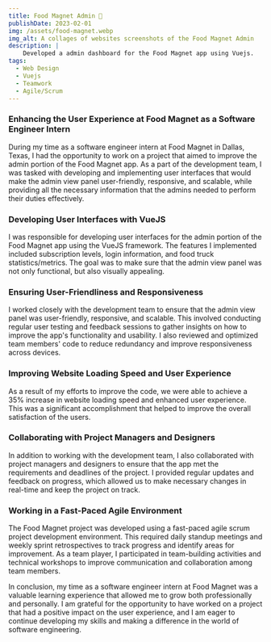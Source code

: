 ```yaml
---
title: Food Magnet Admin 🍩
publishDate: 2023-02-01
img: /assets/food-magnet.webp
img_alt: A collages of websites screenshots of the Food Magnet Admin
description: |
    Developed a admin dashboard for the Food Magnet app using Vuejs.
tags:
  - Web Design
  - Vuejs
  - Teamwork
  - Agile/Scrum
---
```


### Enhancing the User Experience at Food Magnet as a Software Engineer Intern

During my time as a software engineer intern at Food Magnet in Dallas, Texas, I had the opportunity to work on a project that aimed to improve the admin portion of the Food Magnet app. As a part of the development team, I was tasked with developing and implementing user interfaces that would make the admin view panel user-friendly, responsive, and scalable, while providing all the necessary information that the admins needed to perform their duties effectively.

### Developing User Interfaces with VueJS 

I was responsible for developing user interfaces for the admin portion of the Food Magnet app using the VueJS framework. The features I implemented included subscription levels, login information, and food truck statistics/metrics. The goal was to make sure that the admin view panel was not only functional, but also visually appealing.

### Ensuring User-Friendliness and Responsiveness 

I worked closely with the development team to ensure that the admin view panel was user-friendly, responsive, and scalable. This involved conducting regular user testing and feedback sessions to gather insights on how to improve the app's functionality and usability. I also reviewed and optimized team members' code to reduce redundancy and improve responsiveness across devices.

### Improving Website Loading Speed and User Experience 

As a result of my efforts to improve the code, we were able to achieve a 35% increase in website loading speed and enhanced user experience. This was a significant accomplishment that helped to improve the overall satisfaction of the users.

### Collaborating with Project Managers and Designers

In addition to working with the development team, I also collaborated with project managers and designers to ensure that the app met the requirements and deadlines of the project. I provided regular updates and feedback on progress, which allowed us to make necessary changes in real-time and keep the project on track.

### Working in a Fast-Paced Agile Environment

The Food Magnet project was developed using a fast-paced agile scrum project development environment. This required daily standup meetings and weekly sprint retrospectives to track progress and identify areas for improvement. As a team player, I participated in team-building activities and technical workshops to improve communication and collaboration among team members.

In conclusion, my time as a software engineer intern at Food Magnet was a valuable learning experience that allowed me to grow both professionally and personally. I am grateful for the opportunity to have worked on a project that had a positive impact on the user experience, and I am eager to continue developing my skills and making a difference in the world of software engineering.
